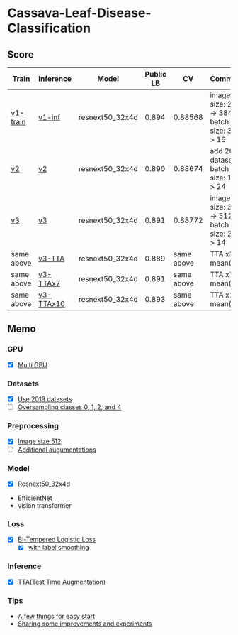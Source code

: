 # Cassava-Leaf-Disease-Classification

## Score

| Train      | Inference   | Model           | Public LB | CV         | Comment                                      |
| ---        | ---         | ---             | ---       | ---        | ---                                          |
| [v1-train] | [v1-inf]    | resnext50_32x4d | 0.894     | 0.88568    | image size: 256 -> 384, batch size: 32 -> 16 |
| [v2]       | [v2]        | resnext50_32x4d | 0.890     | 0.88674    | add 2019 dataset, batch size: 16 -> 24       |
| [v3]       | [v3]        | resnext50_32x4d | 0.891     | 0.88772    | image size: 384 -> 512, batch size: 24 -> 14 |
| same above | [v3-TTA]    | resnext50_32x4d | 0.889     | same above | TTA x3 mean()                                |
| same above | [v3-TTAx7]  | resnext50_32x4d | 0.891     | same above | TTA x7 mean()                                |
| same above | [v3-TTAx10] | resnext50_32x4d | 0.893     | same above | TTA x10 mean()                               |

## Memo

### GPU

- [x] [Multi GPU](https://aru47.hatenablog.com/entry/2020/11/06/225052)

### Datasets

- [x] [Use 2019 datasets](https://www.kaggle.com/piantic/train-cassava-starter-using-various-loss-funcs/notebook)
- [ ] [Oversampling classes 0, 1, 2, and 4](https://www.kaggle.com/dimitreoliveira/cassava-leaf-disease-training-with-tpu-v2-pods#Dataset-oversampled)

### Preprocessing

- [x] [Image size 512](https://www.kaggle.com/c/cassava-leaf-disease-classification/discussion/207450)
- [ ] [Additional augumentations](https://www.kaggle.com/khyeh0719/pytorch-efficientnet-baseline-train-amp-aug#Define-Train\Validation-Image-Augmentations)

### Model

- [x] Resnext50_32x4d
- EfficientNet
- vision transformer

### Loss

- [x] [Bi-Tempered Logistic Loss](https://www.kaggle.com/c/cassava-leaf-disease-classification/discussion/202017)
    - [x] [with label smoothing](https://www.kaggle.com/piantic/train-cassava-starter-using-various-loss-funcs/notebook#Bi-Tempered-Loss)

### Inference

- [x] [TTA(Test Time Augmentation)](https://www.kaggle.com/khyeh0719/pytorch-efficientnet-baseline-inference-tta)

### Tips

- [A few things for easy start](https://www.kaggle.com/c/cassava-leaf-disease-classification/discussion/207450)
- [Sharing some improvements and experiments](https://www.kaggle.com/c/cassava-leaf-disease-classification/discussion/203594)


[v1-train]: https://github.com/IMOKURI/Cassava-Leaf-Disease-Classification/commit/59a171a0e4ee6c8d7f87a3e9248333506a466405
[v1-inf]: https://github.com/IMOKURI/Cassava-Leaf-Disease-Classification/commit/c0832c6fcb233e2d96f87335e3f663995d5a3e6f
[v2]: https://github.com/IMOKURI/Cassava-Leaf-Disease-Classification/commit/d8017ac61f1487ef9b8c167db6c7966847399673
[v3]: https://github.com/IMOKURI/Cassava-Leaf-Disease-Classification/commit/55377f11fe060e03bff0c89ff9a6b9add1f3c337
[v3-TTA]: https://github.com/IMOKURI/Cassava-Leaf-Disease-Classification/commit/8f1fbf66d74cd00e163d35d9cee717a805fcd6bd
[v3-TTAx7]: https://github.com/IMOKURI/Cassava-Leaf-Disease-Classification/commit/1863c98425e322ad2a7e0b662d0e6e1f871fc62b
[v3-TTAx10]: https://github.com/IMOKURI/Cassava-Leaf-Disease-Classification/commit/e92433fc5bd6c8a3d456586050b1a77ca1df0e17
